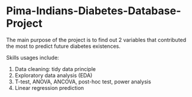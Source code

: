 # Pima-Indians-Diabetes-Database-Project

The main purpose of the project is to find out 2 variables that contributed the most to predict future diabetes existences. 

Skills usages include:
  1. Data cleaning: tidy data principle
  2. Exploratory data analysis (EDA)
  3. T-test, ANOVA, ANCOVA, post-hoc test, power analysis
  4. Linear regression prediction
